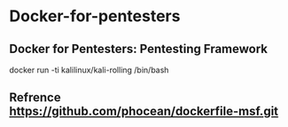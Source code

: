 # Docker-for-pentesters
## Docker for Pentesters: Pentesting Framework

docker run -ti kalilinux/kali-rolling /bin/bash



## Refrence https://github.com/phocean/dockerfile-msf.git